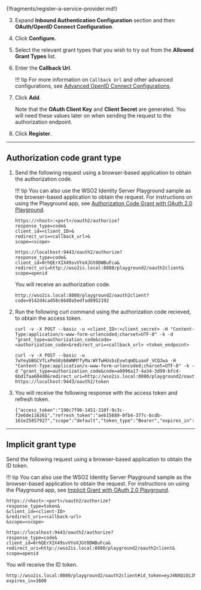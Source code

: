 {!fragments/register-a-service-provider.md!}

3. Expand **Inbound Authentication Configuration** section and then **OAuth/OpenID Connect Configuration**. 

4. Click **Configure.**   

5. Select the relevant grant types that you wish to try out from the **Allowed Grant Types** list.
        
6. Enter the **Callback Url**.

    !!! tip
        For more information on `Callback Url` and other advanced configurations, see [Advanced OpenID Connect Configurations](../../authentication/oauth-app-config-advanced).
        
7.  Click **Add**. 

    Note that the **OAuth Client Key** and **Client Secret** are generated. You will need these values later on when sending the request to the authorization endpoint.

8.  Click **Register**.

----

## Authorization code grant type

1. Send the following request using a browser-based application to obtain the authorization code. 

    !!! tip
        You can also use the WSO2 Identity Server Playground sample as the browser-based application to obtain the request. For instructions on using the Playground app, see [Authorization Code Grant with OAuth 2.0 Playground](../../../samples/auth-code-playground).

    ``` tab="Request Format"
    https://<host>:<port>/oauth2/authorize?
    response_type=code&
    client_id=<client_ID>&
    redirect_uri=<callback_url>&
    scope=<scope>
    ```

    ```tab="Sample Request"
    https://localhost:9443/oauth2/authorize?
    response_type=code&
    client_id=0rhQErXIX49svVYoXJGt0DWBuFca&
    redirect_uri=http://wso2is.local:8080/playground2/oauth2client&
    scope=openid
    ```

    You will receive an authorization code. 

    ```
    http://wso2is.local:8080/playground2/oauth2client?code=9142d4cad58c66d0a5edfad8952192
    ```

2. Run the following curl command using the authorization code recieved, to obtain the access token. 

    ``` tab="Request Format"
    curl -v -X POST --basic -u <client_ID>:<client_secret> -H "Content-Type:application/x-www-form-urlencoded;charset=UTF-8" -k -d "grant_type=authorization_code&code=<authorization_code>&redirect_uri=<callback_url> <token_endpoint>
    ```

    ```tab="Sample Request"
    curl -v -X POST --basic -u 7wYeybBGCVfLxPmS0z66WNMffyMa:WYfwHUsbsEvwtqmDLuaxF_VCQJwa -H "Content-Type:application/x-www-form-urlencoded;charset=UTF-8" -k -d "grant_type=authorization_code&code=a0996a17-4a34-3d99-bfcd-6bd1faa604d0&redirect_uri=http://wso2is.local:8080/playground2/oauth2client" https://localhost:9443/oauth2/token
    ```

3. You will receive the following response with the access token and refresh token. 

    ```
    {"access_token":"190c7f98-1451-310f-9c3c-f2e6de116261","refresh_token":"aeb15689-0fb4-377c-bcdb-161e25857927","scope":"default","token_type":"Bearer","expires_in":3600}
    ```

----

## Implicit grant type

Send the following request using a browser-based application to obtain the ID token. 

!!! tip
    You can also use the WSO2 Identity Server Playground sample as the browser-based application to obtain the request. For instructions on using the Playground app, see [Implicit Grant with OAuth 2.0 Playground](../../../samples/implicit-playground).

``` tab="Request Format"
https://<host>:<port>/oauth2/authorize?
response_type=token&
&client_id=<client-ID>
&redirect_uri=<callback-url>
&scope=<scope>
```

```tab="Sample Request"
https://localhost:9443/oauth2/authorize?
response_type=code&
client_id=0rhQErXIX49svVYoXJGt0DWBuFca&
redirect_uri=http://wso2is.local:8080/playground2/oauth2client&
scope=openid
```

You will receive the ID token. 

```
http://wso2is.local:8080/playground2/oauth2client#id_token=eyJ4NXQiOiJNell4TW1Ga09HWXdNV0kw&
expires_in=3600
```
